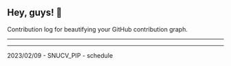 ## Hey, guys! 👋

Contribution log for beautifying your GitHub contribution graph.

---



---

2023/02/09 - SNUCV_PIP - schedule